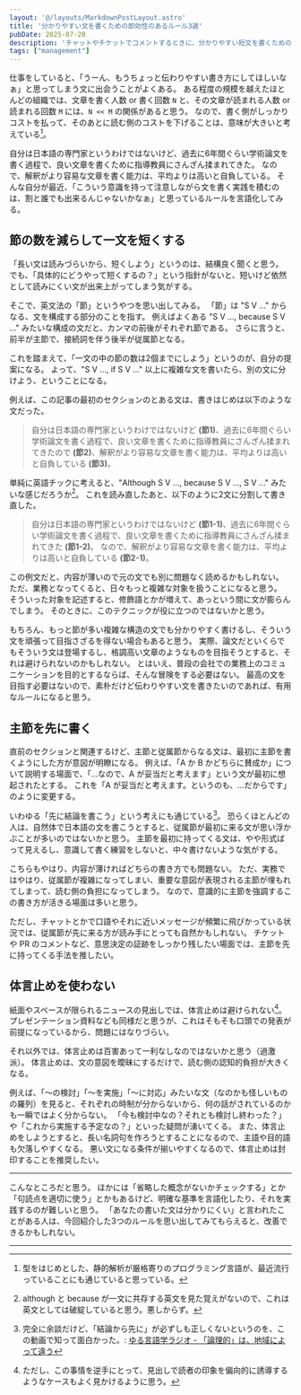 ```yaml
---
layout: '@/layouts/MarkdownPostLayout.astro'
title: '分かりやすい文を書くための即効性のあるルール3選'
pubDate: 2025-07-20
description: 'チャットやチケットでコメントするときに、分かりやすい短文を書くためのスタータキットになるかもしれないルールを考えてみる。'
tags: ["management"]
---
```

仕事をしていると、「うーん、もうちょっと伝わりやすい書き方にしてほしいなぁ」と思ってしまう文に出会うことがよくある。
ある程度の規模を越えたほとんどの組織では、文章を書く人数 or 書く回数 `N` と、その文章が読まれる人数 or 読まれる回数 `M` には、`N << M` の関係があると思う。
なので、書く側がしっかりコストを払って、そのあとに読む側のコストを下げることは、意味が大きいと考えている[^1]。

自分は日本語の専門家というわけではないけど、過去に6年間ぐらい学術論文を書く過程で、良い文章を書くために指導教員にさんざん揉まれてきた。
なので、解釈がより容易な文章を書く能力は、平均よりは高いと自負している。
そんな自分が最近、「こういう意識を持って注意しながら文を書く実践を積むのは、割と誰でも出来るんじゃないかなぁ」と思っているルールを言語化してみる。

## 節の数を減らして一文を短くする

「長い文は読みづらいから、短くしよう」というのは、結構良く聞くと思う。
でも、「具体的にどうやって短くするの？」という指針がないと、短いけど依然として読みにくい文が出来上がってしまう気がする。

そこで、英文法の「節」というやつを思い出してみる。
「節」は "S V ..." からなる、文を構成する部分のことを指す。
例えばよくある "S V ..., because S V ..." みたいな構成の文だと、カンマの前後がそれぞれ節である。
さらに言うと、前半が主節で、接続詞を伴う後半が従属節となる。

これを踏まえて、「一文の中の節の数は2個までにしよう」というのが、自分の提案になる。
よって、"S V ..., if S V ..." 以上に複雑な文を書いたら、別の文に分けよう、ということになる。

例えば、この記事の最初のセクションのとある文は、書きはじめは以下のような文だった。

> 自分は日本語の専門家というわけではないけど **(節1)**、過去に6年間ぐらい学術論文を書く過程で、良い文章を書くために指導教員にさんざん揉まれてきたので **(節2)**、解釈がより容易な文章を書く能力は、平均よりは高いと自負している **(節3)**。

単純に英語チックに考えると、"Although S V ..., because S V ..., S V ..." みたいな感じだろうか[^2]。
これを読み直したあと、以下のように2文に分割して書き直した。

> 自分は日本語の専門家というわけではないけど **(節1-1)**、過去に6年間ぐらい学術論文を書く過程で、良い文章を書くために指導教員にさんざん揉まれてきた **(節1-2)**。
> なので、解釈がより容易な文章を書く能力は、平均よりは高いと自負している **(節2-1)**。

この例文だと、内容が薄いので元の文でも別に問題なく読めるかもしれない。
ただ、業務となってくると、日々もっと複雑な対象を扱うことになると思う。
そういった対象を記述すると、修飾語とかが増えて、あっという間に文が膨らんでしまう。
そのときに、このテクニックが役に立つのではないかと思う。

もちろん、もっと節が多い複雑な構造の文でも分かりやすく書けるし、そういう文を頑張って目指さざるを得ない場合もあると思う。
実際、論文だといくらでもそういう文は登場するし、格調高い文章のようなものを目指そうとすると、それは避けられないのかもしれない。
とはいえ、普段の会社での業務上のコミュニケーションを目的とするならば、そんな冒険をする必要はない。
最高の文を目指す必要はないので、素朴だけど伝わりやすい文を書きたいのであれば、有用なルールになると思う。

## 主節を先に書く

直前のセクションと関連するけど、主節と従属節からなる文は、最初に主節を書くようにした方が意図が明瞭になる。
例えば、「A か B かどちらに賛成か」について説明する場面で、「…なので、A が妥当だと考えます」という文が最初に想起されたとする。
これを「A が妥当だと考えます。というのも、…だからです」のように変更する。

いわゆる「先に結論を書こう」という考えにも通じている[^3]。
恐らくほとんどの人は、自然体で日本語の文を書こうとすると、従属節が最初に来る文が思い浮かぶことが多いのではないかと思う。
主節を最初に持ってくる文は、やや形式ばって見えるし、意識して書く練習をしないと、中々書けないような気がする。

こちらもやはり、内容が薄ければどちらの書き方でも問題ない。
ただ、実務ではやはり、従属節が複雑になってしまい、重要な意図が表現される主節が埋もれてしまって、読む側の負担になってしまう。
なので、意識的に主節を強調するこの書き方が活きる場面は多いと思う。

ただし、チャットとかで口語やそれに近いメッセージが頻繁に飛びかっている状況では、従属節が先に来る方が読み手にとっても自然かもしれない。
チケットや PR のコメントなど、意思決定の証跡をしっかり残したい場面では、主節を先に持ってくる手法を推したい。

## 体言止めを使わない

紙面やスペースが限られるニュースの見出しでは、体言止めは避けられない[^4]。
プレゼンテーション資料なども同様だと思うが、これはそもそも口頭での発表が前提になっているから、問題にはなりづらい。

それ以外では、体言止めは百害あって一利なしなのではないかと思う（過激派）。
体言止めは、文の意図を曖昧にするだけで、読む側の認知的負担が大きくなる。

例えば、「～の検討」「～を実施」「～に対応」みたいな文（なのかも怪しいものの羅列）を見ると、それぞれの時制が分からないから、何の話がされているのかも一瞬ではよく分からない。
「今も検討中なの？それとも検討し終わった？」や「これから実施する予定なの？」といった疑問が湧いてくる。
また、体言止めをしようとすると、長い名詞句を作ろうとすることになるので、主語や目的語も欠落しやすくなる。
悪い文になる条件が揃いやすくなるので、体言止めは封印することを推奨したい。

---

こんなところだと思う。
ほかには「省略した概念がないかチェックする」とか「句読点を適切に使う」とかもあるけど、明確な基準を言語化したり、それを実践するのが難しいと思う。
「あなたの書いた文は分かりにくい」と言われたことがある人は、今回紹介した3つのルールを思い出してみてもらえると、改善できるかもしれない。

---

[^1]: 型をはじめとした、静的解析が厳格寄りのプログラミング言語が、最近流行っていることにも通じていると思っている。
[^2]: although と because が一文に共存する英文を見た覚えがないので、これは英文としては破綻していると思う。悪しからず。
[^3]: 完全に余談だけど、「結論から先に」が必ずしも正しくないというのを、この動画で知って面白かった。: [ゆる言語学ラジオ - 「論理的」は、地域によって違う](https://www.youtube.com/watch?v=WmVm81unxP4)
[^4]: ただし、この事情を逆手にとって、見出しで読者の印象を偏向的に誘導するようなケースもよく見かけるように思う。
